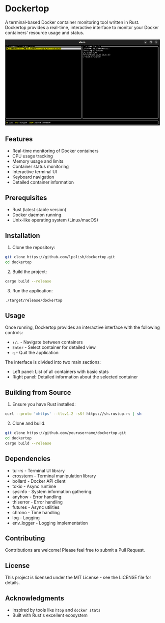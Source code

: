 # Dockertop

A terminal-based Docker container monitoring tool written in Rust. Dockertop provides a real-time, interactive interface to monitor your Docker containers' resource usage and status.

![Dockertop Screenshot](screenshot.png)

## Features

- Real-time monitoring of Docker containers
- CPU usage tracking
- Memory usage and limits
- Container status monitoring
- Interactive terminal UI
- Keyboard navigation
- Detailed container information

## Prerequisites

- Rust (latest stable version)
- Docker daemon running
- Unix-like operating system (Linux/macOS)

## Installation

1. Clone the repository:
```bash
git clone https://github.com/lpolish/dockertop.git
cd dockertop
```

2. Build the project:
```bash
cargo build --release
```

3. Run the application:
```bash
./target/release/dockertop
```

## Usage

Once running, Dockertop provides an interactive interface with the following controls:

- `↑/↓` - Navigate between containers
- `Enter` - Select container for detailed view
- `q` - Quit the application

The interface is divided into two main sections:
- Left panel: List of all containers with basic stats
- Right panel: Detailed information about the selected container

## Building from Source

1. Ensure you have Rust installed:
```bash
curl --proto '=https' --tlsv1.2 -sSf https://sh.rustup.rs | sh
```

2. Clone and build:
```bash
git clone https://github.com/yourusername/dockertop.git
cd dockertop
cargo build --release
```

## Dependencies

- tui-rs - Terminal UI library
- crossterm - Terminal manipulation library
- bollard - Docker API client
- tokio - Async runtime
- sysinfo - System information gathering
- anyhow - Error handling
- thiserror - Error handling
- futures - Async utilities
- chrono - Time handling
- log - Logging
- env_logger - Logging implementation

## Contributing

Contributions are welcome! Please feel free to submit a Pull Request.

## License

This project is licensed under the MIT License - see the LICENSE file for details.

## Acknowledgments

- Inspired by tools like `htop` and `docker stats`
- Built with Rust's excellent ecosystem 